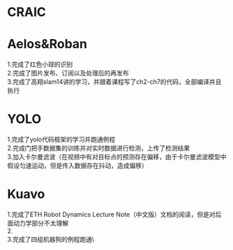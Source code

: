 # CRAIC
# Aelos&Roban
1.完成了红色小球的识别\
2.完成了图片发布、订阅以及处理后的再发布\
3.完成了高翔slam14讲的学习，并跟着课程写了ch2-ch7的代码，全部编译并且执行
# YOLO
1.完成了yolo代码框架的学习并跑通例程\
2.完成门把手数据集的训练并对实时数据进行检测，上传了检测结果\
3.加入卡尔曼滤波（在视频中有对目标点的预测存在偏移，由于卡尔曼滤波模型中假设匀速运动，但是传入数据存在抖动，造成偏移）
# Kuavo
1.完成了ETH Robot Dynamics Lecture Note（中文版）文档的阅读，但是对后面动力学部分不太理解\
2.\
3.完成了四组机器狗的例程跑通\
